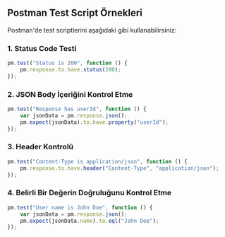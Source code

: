 
## Postman Test Script Örnekleri

Postman'de test scriptlerini aşağıdaki gibi kullanabilirsiniz:

### 1. Status Code Testi

```javascript
pm.test("Status is 200", function () {
    pm.response.to.have.status(200);
});
```

### 2. JSON Body İçeriğini Kontrol Etme

```javascript
pm.test("Response has userId", function () {
    var jsonData = pm.response.json();
    pm.expect(jsonData).to.have.property("userId");
});
```

### 3. Header Kontrolü

```javascript
pm.test("Content-Type is application/json", function () {
    pm.response.to.have.header("Content-Type", "application/json");
});
```

### 4. Belirli Bir Değerin Doğruluğunu Kontrol Etme

```javascript
pm.test("User name is John Doe", function () {
    var jsonData = pm.response.json();
    pm.expect(jsonData.name).to.eql("John Doe");
});
```

